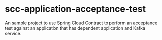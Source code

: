 # scc-application-acceptance-test
An sample project to use Spring Cloud Contract to perform an acceptance test against an application that has dependent application and Kafka service.
